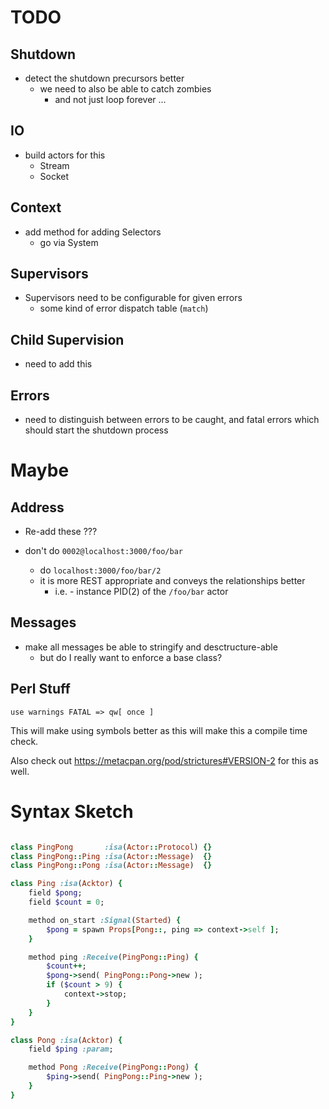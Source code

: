 <!---------------------------------------------------------------------------->
# TODO
<!---------------------------------------------------------------------------->

## Shutdown

- detect the shutdown precursors better
    - we need to also be able to catch zombies
        - and not just loop forever ...

## IO

- build actors for this
    - Stream
    - Socket

## Context

- add method for adding Selectors
    - go via System

## Supervisors

- Supervisors need to be configurable for given errors
    - some kind of error dispatch table (`match`)

## Child Supervision

- need to add this

## Errors

- need to distinguish between errors to be caught, and fatal errors which
  should start the shutdown process

<!---------------------------------------------------------------------------->
# Maybe
<!---------------------------------------------------------------------------->

## Address

- Re-add these ???

- don't do `0002@localhost:3000/foo/bar`
    - do `localhost:3000/foo/bar/2`
    - it is more REST appropriate and conveys the relationships better
        - i.e. - instance PID(2) of the `/foo/bar` actor

## Messages

- make all messages be able to stringify and desctructure-able
    - but do I really want to enforce a base class?

## Perl Stuff

`use warnings FATAL => qw[ once ]`

This will make using symbols better as this will make this a compile time
check.

Also check out https://metacpan.org/pod/strictures#VERSION-2 for this as well.


<!---------------------------------------------------------------------------->
# Syntax Sketch
<!---------------------------------------------------------------------------->


```ruby

class PingPong       :isa(Actor::Protocol) {}
class PingPong::Ping :isa(Actor::Message)  {}
class PingPong::Pong :isa(Actor::Message)  {}

class Ping :isa(Acktor) {
    field $pong;
    field $count = 0;

    method on_start :Signal(Started) {
        $pong = spawn Props[Pong::, ping => context->self ];
    }

    method ping :Receive(PingPong::Ping) {
        $count++;
        $pong->send( PingPong::Pong->new );
        if ($count > 9) {
            context->stop;
        }
    }
}

class Pong :isa(Acktor) {
    field $ping :param;

    method Pong :Receive(PingPong::Pong) {
        $ping->send( PingPong::Ping->new );
    }
}
```

